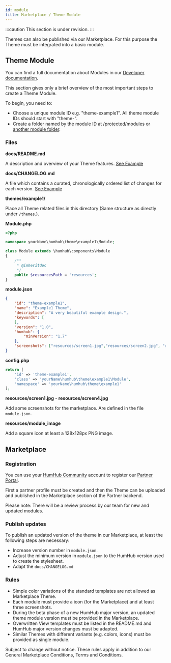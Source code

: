 ```yaml
---
id: module
title: Marketplace / Theme Module 
---
```


:::caution
This section is under revision.
:::

Themes can also be published via our Marketplace. For this purpose the Theme must be integrated into a basic module. 


Theme Module
------------

You can find a full documentation about Modules in our [Developer documentation](../develop/modules.md).

This section gives only a brief overview of the most important steps to create a Theme Module.

To begin, you need to:

- Choose a unique module ID e.g. "theme-example1". All theme module IDs should start with "theme-".
- Create a folder named by the module ID at /protected/modules or [another module folder](../develop/environment.md#module-loader-path).

### Files

**docs/README.md** 

A description and overview of your Theme features. [See Example](https://raw.githubusercontent.com/humhub/humhub-modules-cfiles/master/docs/README.md)

**docs/CHANGELOG.md**

A file which contains a curated, chronologically ordered list of changes for each version. [See Example](https://raw.githubusercontent.com/humhub/humhub-modules-cfiles/master/docs/CHANGELOG.md)

**themes/example1/**

Place all Theme related files in this directory (Same structure as directly under `/themes`.).

**Module.php**

```php
<?php

namespace yourName\humhub\theme\example1\Module;

class Module extends \humhub\components\Module
{
    /**
     * @inheritdoc
     */
    public $resourcesPath = 'resources';    
}
``` 


**module.json**

```json
{
    "id": "theme-example1",
    "name": "Example1 Theme",
    "description": "A very beautiful example design.",
    "keywords": [
    ],
    "version": "1.0",
    "humhub": {
        "minVersion": "1.7"
    },
    "screenshots": ["resources/screen1.jpg","resources/screen2.jpg", "resources/screen3.jpg", "resources/screen4.jpg"]
}
```

**config.php**

```php
return [
    'id' => 'theme-example1',
    'class' => 'yourName\humhub\theme\example1\Module',
    'namespace' => 'yourName\humhub\theme\example1'
];
```

**resources/screen1.jpg** - **resources/screen4.jpg**

Add some screenshots for the marketplace. Are defined in the file `module.json`.


**resources/module_image**

Add a square icon at least a 128x128px PNG image.


Marketplace
-----------

### Registration

You can use your [HumHub Community](https://community.humhub.com) account to register our [Partner Portal](https://partner.humhub.com).

First a partner profile must be created and then the Theme can be uploaded and published in the Marketplace section of the Partner backend.

Please note: There will be a review process by our team for new and updated modules.

### Publish updates

To publish an updated version of the theme in our Marketplace, at least the following steps are necessary: 

- Increase version number in `module.json`.
- Adjust the minimum version in `module.json` to the HumHub version used to create the stylesheet.
- Adapt the `docs/CHANGELOG.md`

### Rules

- Simple color variations of the standard templates are not allowed as Marketplace Theme.
- Each module must provide a icon (for the Marketplace) and at least three screenshots. 
- During the beta phase of a new HumHub major version, an updated theme module version must be provided in the Marketplace.
- Overwritten View templates must be listed in the README.md and HumHub major version changes must be adapted. 
- Similar Themes with different variants (e.g. colors, icons) must be provided as single module.


 Subject to change without notice. These rules apply in addition to our General Marketplace Conditions, Terms and Conditions. 
